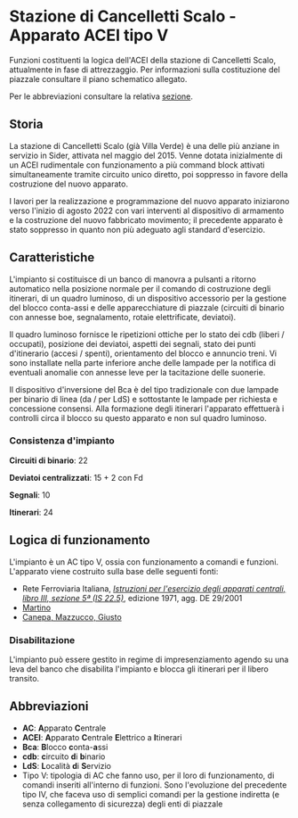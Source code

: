# Stazione di Cancelletti Scalo - Apparato ACEI tipo V
Funzioni costituenti la logica dell'ACEI della stazione di Cancelletti Scalo, attualmente in fase di attrezzaggio. Per informazioni sulla costituzione del piazzale consultare il piano schematico allegato.

Per le abbreviazioni consultare la relativa [sezione](#abbreviazioni).

## Storia ##
La stazione di Cancelletti Scalo (già Villa Verde) è una delle più anziane in servizio in Sider, attivata nel maggio del 2015. Venne dotata inizialmente di un ACEI rudimentale con funzionamento a più command block attivati simultaneamente tramite circuito unico diretto, poi soppresso in favore della costruzione del nuovo apparato.

I lavori per la realizzazione e programmazione del nuovo apparato iniziarono verso l'inizio di agosto 2022 con vari interventi al dispositivo di armamento e la costruzione del nuovo fabbricato movimento; il precedente apparato è stato soppresso in quanto non più adeguato agli standard d'esercizio.

## Caratteristiche
L'impianto si costituisce di un banco di manovra a pulsanti a ritorno automatico nella posizione normale per il comando di costruzione degli itinerari, di un quadro luminoso, di un dispositivo accessorio per la gestione del blocco conta-assi e delle apparecchiature di piazzale (circuiti di binario con annesse boe, segnalamento, rotaie elettrificate, deviatoi).

Il quadro luminoso fornisce le ripetizioni ottiche per lo stato dei cdb (liberi / occupati), posizione dei deviatoi, aspetti dei segnali, stato dei punti d'itinerario (accesi / spenti), orientamento del blocco e annuncio treni. Vi sono installate nella parte inferiore anche delle lampade per la notifica di eventuali anomalie con annesse leve per la tacitazione delle suonerie.

Il dispositivo d'inversione del Bca è del tipo tradizionale con due lampade per binario di linea (da / per LdS) e sottostante le lampade per richiesta e concessione consensi. Alla formazione degli itinerari l'apparato effettuerà i controlli circa il blocco su questo apparato e non sul quadro luminoso.

### Consistenza d'impianto
**Circuiti di binario**: 22

**Deviatoi centralizzati**: 15 + 2 con Fd

**Segnali**: 10

**Itinerari**: 24

## Logica di funzionamento
L'impianto è un AC tipo V, ossia con funzionamento a comandi e funzioni. L'apparato viene costruito sulla base delle seguenti fonti:
* Rete Ferroviaria Italiana, *[Istruzioni per l'esercizio degli apparati centrali, libro III, sezione 5ª (IS 22.5)](https://condivisionext.rfi.it/QuadroRiferimento/Docs/utilities/istruzioni/Istruzione%20per%20l%27esercizio%20degli%20A.C.%20,%20libro%20III,%20sezione%205.pdf)*, edizione 1971, agg. DE 29/2001
* [Martino](https://www.segnalifs.it/sfi/it/ac/N_acei.htm)
* [Canepa, Mazzucco, Giusto](https://mastodonte.altervista.org/upload/gestione-plastico/istruzioni_ACEI.pdf)

### Disabilitazione
L'impianto può essere gestito in regime di impresenziamento agendo su una leva del banco che disabilita l'impianto e blocca gli itinerari per il libero transito.

## Abbreviazioni
* **AC**: **A**pparato **C**entrale
* **ACEI**: **A**pparato **C**entrale **E**lettrico a **I**tinerari
* **Bca**: **B**locco **c**onta-**a**ssi
* **cdb**: **c**ircuito **d**i **b**inario
* **LdS**: **L**ocalità **d**i **S**ervizio
* Tipo V: tipologia di AC che fanno uso, per il loro di funzionamento, di comandi inseriti all'interno di funzioni. Sono l'evoluzione del precedente tipo IV, che faceva uso di semplici comandi per la gestione indiretta (e senza collegamento di sicurezza) degli enti di piazzale
